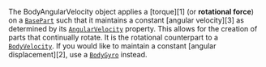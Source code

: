 The BodyAngularVelocity object applies a [torque][1] (or **rotational force**)
on a [`BasePart`](https://create.roblox.com/docs/reference/engine/classes/BasePart) such that it maintains a constant [angular velocity][3]
as determined by its
[`AngularVelocity`](https://create.roblox.com/docs/reference/engine/classes/BodyAngularVelocity#AngularVelocity) property. This
allows for the creation of parts that continually rotate. It is the rotational
counterpart to a [`BodyVelocity`](https://create.roblox.com/docs/reference/engine/classes/BodyVelocity). If you would like to maintain a
constant [angular displacement][2], use a [`BodyGyro`](https://create.roblox.com/docs/reference/engine/classes/BodyGyro) instead.